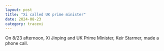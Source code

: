```yaml
---
layout: post
title: "Xi called UK prime minister"
date: 2024-08-23
category: tracexi
---
```


On 8/23 afternoon, Xi Jinping and UK Prime Minister, Keir Starmer, made a phone call.
